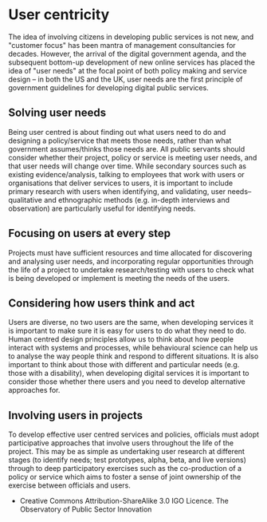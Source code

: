 # User centricity 

The idea of involving citizens in developing public services is not new, and "customer focus" has been mantra of management consultancies for decades. However, the arrival of the digital government agenda, and the subsequent bottom-up development of new online services has placed the idea of "user needs" at the focal point of both policy making and service design – in both the US and the UK, user needs are the first principle of government guidelines for developing digital public services.

## Solving user needs

Being user centred is about finding out what users need to do and designing a policy/service that meets those needs, rather than what government assumes/thinks those needs are. All public servants should consider whether their project, policy or service is meeting user needs, and that user needs will change over time. While secondary sources such as existing evidence/analysis, talking to employees that work with users or organisations that deliver services to users, it is important to include primary research with users when identifying, and validating, user needs–qualitative and ethnographic methods (e.g. in-depth interviews and observation) are particularly useful for identifying needs.

## Focusing on users at every step

Projects must have sufficient resources and time allocated for discovering and analysing user needs, and incorporating regular opportunities through the life of a project to undertake research/testing with users to check what is being developed or implement is meeting the needs of the users.

## Considering how users think and act

Users are diverse, no two users are the same, when developing services it is important to make sure it is easy for users to do what they need to do. Human centred design principles allow us to think about how people interact with systems and processes, while behavioural science can help us to analyse the way people think and respond to different situations. It is also important to think about those with different and particular needs (e.g. those with a disability), when developing digital services it is important to consider those whether there users and you need to develop alternative approaches for.

## Involving users in projects

To develop effective user centred services and policies, officials must adopt participative approaches that involve users throughout the life of the project. This may be as simple as undertaking user research at different stages (to identify needs; test prototypes, alpha, beta, and live versions) through to deep participatory exercises such as the co-production of a policy or service which aims to foster a sense of joint ownership of the exercise between officials and users.


* Creative Commons Attribution-ShareAlike 3.0 IGO Licence. The Observatory of Public Sector Innovation

